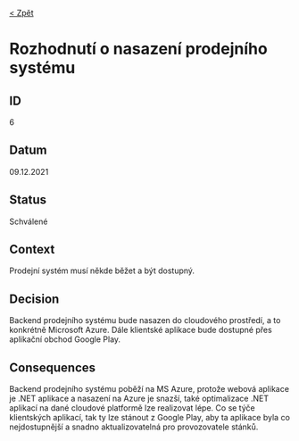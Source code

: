 [< Zpět](../ "Zpět na přehled architektonických rozhodnutí")

# Rozhodnutí o nasazení prodejního systému

## ID
6

## Datum
09.12.2021

## Status
Schválené

## Context
Prodejní systém musí někde běžet a být dostupný.

## Decision
Backend prodejního systému bude nasazen do cloudového prostředí, a to konkrétně Microsoft Azure. Dále klientské aplikace bude dostupné přes aplikační obchod Google Play.

## Consequences
Backend prodejního systému poběží na MS Azure, protože webová aplikace je .NET aplikace a nasazení na Azure je snazší, také optimalizace .NET aplikací na dané cloudové platformě lze realizovat lépe. Co se týče klientských aplikací, tak ty lze stánout z Google Play, aby ta aplikace byla co nejdostupnější a snadno aktualizovatelná pro provozovatele stánků.
